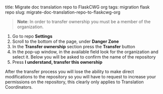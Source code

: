 title: Migrate doc translation repo to FlaskCWG org
tags: migration
    flask
    repo
slug: migrate-doc-translation-repo-to-flaskcwg-org

> **Note**: In order to transfer ownership you must be a member of the organization.

1. Go to repo **Settings**
2. Scroll to the bottom of the page, under **Danger Zone**
3. In the **Transfer ownership** section press the **Transfer** button
4. In the pop-up window, in the available field look for the organization and select it. Below you will be asked to confirm the name of the repository
5. Press **I understand, transfer this ownership**

After the transfer process you will lose the ability to make direct modifications to the repository so you will have to request to increase your permissions on the repository, this clearly only applies to Translation Coordinators.
